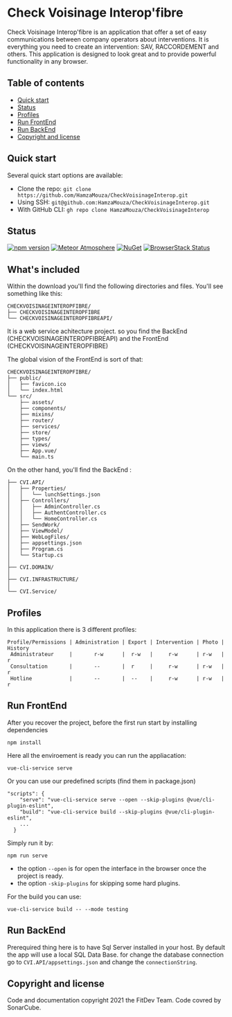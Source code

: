 # Check Voisinage Interop'fibre

Check Voisinage Interop'fibre is an application that offer a set of easy communications between company operators about interventions.
It is everything you need to create an intervention: SAV, RACCORDEMENT and others.
This application is designed to look great and to provide powerful functionality in any browser.

## Table of contents

- [Quick start](#quick-start)
- [Status](#status)
- [Profiles](#profiles)
- [Run FrontEnd](#run-frontend)
- [Run BackEnd](#run-backend)
- [Copyright and license](#copyright-and-license)

## Quick start

Several quick start options are available:

- Clone the repo:	`git clone https://github.com/HamzaMouza/CheckVoisinageInterop.git`
- Using SSH:		`git@github.com:HamzaMouza/CheckVoisinageInterop.git`
- With GitHub CLI:	`gh repo clone HamzaMouza/CheckVoisinageInterop`

## Status

[![npm version](https://img.shields.io/npm/v/bootstrap)](https://www.npmjs.com/package/bootstrap)
[![Meteor Atmosphere](https://img.shields.io/badge/meteor-twbs%3Abootstrap-blue)](https://atmospherejs.com/twbs/bootstrap)
[![NuGet](https://img.shields.io/nuget/vpre/bootstrap)](https://www.nuget.org/packages/bootstrap/absoluteLatest)
[![BrowserStack Status](https://www.browserstack.com/automate/badge.svg?badge_key=SkxZcStBeExEdVJqQ2hWYnlWckpkNmNEY213SFp6WHFETWk2bGFuY3pCbz0tLXhqbHJsVlZhQnRBdEpod3NLSDMzaHc9PQ==--3d0b75245708616eb93113221beece33e680b229)](https://www.browserstack.com/automate/public-build/SkxZcStBeExEdVJqQ2hWYnlWckpkNmNEY213SFp6WHFETWk2bGFuY3pCbz0tLXhqbHJsVlZhQnRBdEpod3NLSDMzaHc9PQ==--3d0b75245708616eb93113221beece33e680b229)


## What's included

Within the download you'll find the following directories and files. You'll see something like this:

```text
CHECKVOISINAGEINTEROPFIBRE/
├── CHECKVOISINAGEINTEROPFIBRE
└── CHECKVOISINAGEINTEROPFIBREAPI/
```
It is a web service achitecture project. so you find the BackEnd (CHECKVOISINAGEINTEROPFIBREAPI) and the FrontEnd (CHECKVOISINAGEINTEROPFIBRE)

The global vision of the FrontEnd is sort of that:

```text
CHECKVOISINAGEINTEROPFIBRE/
├── public/
│   ├── favicon.ico
│   └── index.html
└── src/
    ├── assets/
    ├── components/
    ├── mixins/
    ├── router/
    ├── services/
    ├── store/
    ├── types/
    ├── views/
    ├── App.vue/
    └── main.ts
```

On the other hand, you'll find the BackEnd : 

```text
├── CVI.API/
│   ├── Properties/
│   │   └── lunchSettings.json
│   ├── Controllers/
│   │   ├── AdminController.cs
│   │   ├── AuthentController.cs
│   │   └── HomeController.cs
│   ├── SendWork/
│   ├── ViewModel/
│   ├── WebLogFiles/
│   ├── appsettings.json
│   ├── Program.cs
│   └── Startup.cs
│
├── CVI.DOMAIN/
│
├── CVI.INFRASTRUCTURE/
│
└── CVI.Service/

```

## Profiles
In this application there is 3 different profiles:

    Profile/Permissions | Administration | Export | Intervention | Photo | History
     Administrateur     |       r-w      |  r-w   |     r-w      | r-w   | r 
     Consultation       |       --       |  r     |     r-w      | r-w   | r
     Hotline            |       --       |  --    |     r-w      | r-w   | r

## Run FrontEnd
After you recover the project, before the first run start by installing dependencies 
```
npm install
```

Here all the enviroement is ready you can run the appliacation:
```
vue-cli-service serve
```

Or you can use our predefined scripts (find them in package.json) 
```
"scripts": {
    "serve": "vue-cli-service serve --open --skip-plugins @vue/cli-plugin-eslint",
    "build": "vue-cli-service build --skip-plugins @vue/cli-plugin-eslint",
    ...
  }
```
Simply run it by:
```
npm run serve
```
- the option `--open` is for open the interface in the browser once the project is ready.
- the option `-skip-plugins` for skipping some hard plugins.

For the build you can use:
```
vue-cli-service build -- --mode testing
```




## Run BackEnd
Prerequired thing here is to have Sql Server installed in your host.
By default the app will use a local SQL Data Base. for change the database connection go to `CVI.API/appsettings.json` and change the `connectionString`.




## Copyright and license

Code and documentation copyright 2021 the FitDev Team. Code covred by SonarCube.

